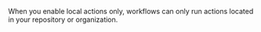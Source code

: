 When you enable local actions only, workflows can only run actions located in your repository or organization.
